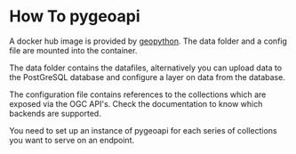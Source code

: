 # How To pygeoapi

A docker hub image is provided by [geopython](https://hub.docker.com/r/geopython/pygeoapi). The data folder and a config file are mounted into the container.

The data folder contains the datafiles, alternatively you can upload data to the PostGreSQL database and configure a layer on data from the database.

The configuration file contains references to the collections which are exposed via the OGC API's. Check the documentation to know which backends are supported.

You need to set up an instance of pygeoapi for each series of collections you want to serve on an endpoint.


